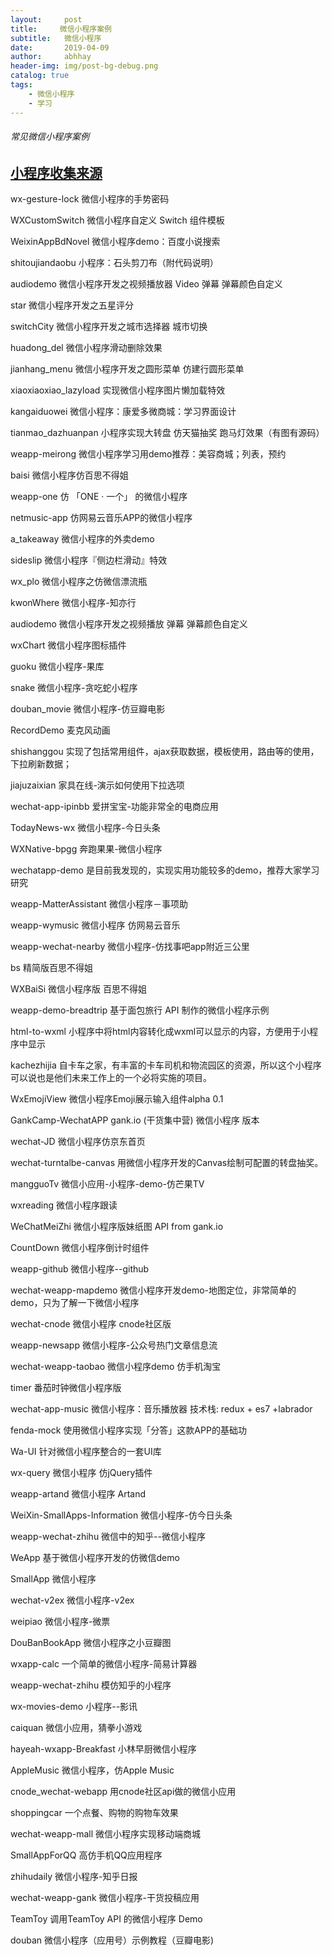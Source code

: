 ```yaml
---
layout:     post
title:     微信小程序案例
subtitle:   微信小程序
date:       2019-04-09
author:     abhhay
header-img: img/post-bg-debug.png
catalog: true
tags:
    - 微信小程序
    - 学习
---
```

###### 常见微信小程序案例

[小程序收集来源](https://zhuanlan.zhihu.com/p/24776703)
---
wx-gesture-lock 微信小程序的手势密码

WXCustomSwitch 微信小程序自定义 Switch 组件模板

WeixinAppBdNovel 微信小程序demo：百度小说搜索

shitoujiandaobu 小程序：石头剪刀布（附代码说明）

audiodemo 微信小程序开发之视频播放器 Video 弹幕 弹幕颜色自定义

star 微信小程序开发之五星评分

switchCity 微信小程序开发之城市选择器 城市切换

huadong_del 微信小程序滑动删除效果

jianhang_menu 微信小程序开发之圆形菜单 仿建行圆形菜单

xiaoxiaoxiao_lazyload 实现微信小程序图片懒加载特效

kangaiduowei 微信小程序：康爱多微商城：学习界面设计

tianmao_dazhuanpan 小程序实现大转盘 仿天猫抽奖 跑马灯效果（有图有源码）

weapp-meirong 微信小程序学习用demo推荐：美容商城；列表，预约

baisi 微信小程序仿百思不得姐

weapp-one 仿 「ONE · 一个」 的微信小程序

netmusic-app 仿网易云音乐APP的微信小程序

a_takeaway 微信小程序的外卖demo

sideslip 微信小程序『侧边栏滑动』特效

wx_plo 微信小程序之仿微信漂流瓶

kwonWhere 微信小程序-知亦行

audiodemo 微信小程序开发之视频播放 弹幕 弹幕颜色自定义

wxChart 微信小程序图标插件

guoku 微信小程序-果库

snake 微信小程序-贪吃蛇小程序

douban_movie 微信小程序-仿豆瓣电影

RecordDemo 麦克风动画

shishanggou 实现了包括常用组件，ajax获取数据，模板使用，路由等的使用，下拉刷新数据；

jiajuzaixian 家具在线-演示如何使用下拉选项

wechat-app-ipinbb 爱拼宝宝-功能非常全的电商应用

TodayNews-wx 微信小程序-今日头条

WXNative-bpgg 奔跑果果-微信小程序

wechatapp-demo 是目前我发现的，实现实用功能较多的demo，推荐大家学习研究

weapp-MatterAssistant 微信小程序－事项助

weapp-wymusic 微信小程序 仿网易云音乐

weapp-wechat-nearby 微信小程序-仿找事吧app附近三公里

bs 精简版百思不得姐

WXBaiSi 微信小程序版 百思不得姐

weapp-demo-breadtrip 基于面包旅行 API 制作的微信小程序示例

html-to-wxml 小程序中将html内容转化成wxml可以显示的内容，方便用于小程序中显示

kachezhijia 自卡车之家，有丰富的卡车司机和物流园区的资源，所以这个小程序可以说也是他们未来工作上的一个必将实施的项目。

WxEmojiView 微信小程序Emoji展示输入组件alpha 0.1

GankCamp-WechatAPP gank.io (干货集中营) 微信小程序 版本

wechat-JD 微信小程序仿京东首页

wechat-turntalbe-canvas 用微信小程序开发的Canvas绘制可配置的转盘抽奖。

mangguoTv 微信小应用-小程序-demo-仿芒果TV

wxreading 微信小程序跟读

WeChatMeiZhi 微信小程序版妹纸图 API from gank.io

CountDown 微信小程序倒计时组件

weapp-github 微信小程序--github

wechat-weapp-mapdemo 微信小程序开发demo-地图定位，非常简单的demo，只为了解一下微信小程序

wechat-cnode 微信小程序 cnode社区版

weapp-newsapp 微信小程序-公众号热门文章信息流

wechat-weapp-taobao 微信小程序demo 仿手机淘宝

timer 番茄时钟微信小程序版

wechat-app-music 微信小程序：音乐播放器 技术栈: redux + es7 +labrador

fenda-mock 使用微信小程序实现「分答」这款APP的基础功

Wa-UI 针对微信小程序整合的一套UI库

wx-query 微信小程序 仿jQuery插件

weapp-artand 微信小程序 Artand

WeiXin-SmallApps-Information 微信小程序-仿今日头条

weapp-wechat-zhihu 微信中的知乎--微信小程序

WeApp 基于微信小程序开发的仿微信demo

SmallApp 微信小程序

wechat-v2ex 微信小程序-v2ex

weipiao 微信小程序-微票

DouBanBookApp 微信小程序之小豆瓣图

wxapp-calc 一个简单的微信小程序-简易计算器

weapp-wechat-zhihu 模仿知乎的小程序

wx-movies-demo 小程序--影讯

caiquan 微信小应用，猜拳小游戏

hayeah-wxapp-Breakfast 小林早厨微信小程序

AppleMusic 微信小程序，仿Apple Music

cnode_wechat-webapp 用cnode社区api做的微信小应用

shoppingcar 一个点餐、购物的购物车效果

wechat-weapp-mall 微信小程序实现移动端商城

SmallAppForQQ 高仿手机QQ应用程序

zhihudaily 微信小程序-知乎日报

wechat-weapp-gank 微信小程序-干货投稿应用

TeamToy 调用TeamToy API 的微信小程序 Demo

douban 微信小程序（应用号）示例教程（豆瓣电影)
